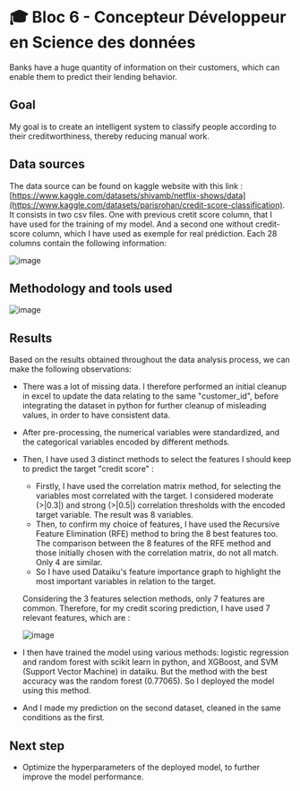 # 🎓 Bloc 6 - Concepteur Développeur en Science des données
Banks have a huge quantity of information on their customers, which can enable them to predict their lending behavior. 

## Goal
My goal is to create an intelligent system to classify people according to their creditworthiness, thereby reducing manual work.

## Data sources
The data source can be found on kaggle website with this link : [https://www.kaggle.com/datasets/shivamb/netflix-shows/data](https://www.kaggle.com/datasets/parisrohan/credit-score-classification). 
It consists in two csv files. One with previous cretit score column, that I have used for the training of my model. And a second one without credit-score column, which I have used as exemple for real prédiction.
Each 28 columns contain the following information: 

![image](https://github.com/MichAdeola/Credit_Score_Classification/assets/105505715/f80f10bb-adcb-4ce8-a0c3-bff710d99450)

## Methodology and tools used

![image](https://github.com/MichAdeola/Credit_Score_Classification/assets/105505715/656f5668-396c-4425-8070-625f2d579fed)

## Results
Based on the results obtained throughout the data analysis process, we can make the following observations:

- There was a lot of missing data. I therefore performed an initial cleanup in excel to update the data relating to the same "customer_id", before integrating the dataset in python for further cleanup of misleading values, in order to have consistent data.
- After pre-processing, the numerical variables were standardized, and the categorical variables encoded by different methods.
- Then, I have used 3 distinct methods to select the features I should keep to predict the target "credit score" : 
  - Firstly, I have used the correlation matrix method, for selecting the variables most correlated with the target.  I considered moderate (>|0.3|) and strong (>|0.5|) correlation thresholds with the encoded target variable. The result was 8 variables.
  - Then, to confirm my choice of features, I have used the Recursive Feature Elimination (RFE) method to bring the 8 best features too.
    The comparison between the 8 features of the RFE method and those initially chosen with the correlation matrix, do not all match. Only 4 are similar. 
  - So I have used Dataiku's feature importance graph to highlight the most important variables in relation to the target. 

  Considering the 3 features selection methods, only 7 features are common. Therefore, for my credit scoring prediction, I have used 7 relevant features, which are :

  ![image](https://github.com/MichAdeola/Credit_Score_Classification/assets/105505715/9ff9692d-e1a7-4251-9ec7-7845243f913d)

- I then have trained the model using various methods:  logistic regression and random forest with scikit learn in python, and XGBoost, and SVM (Support Vector Machine) in dataiku. But the method with the best accuracy was the random forest (0.77065). So I deployed the model using this method.
- And I made my prediction on the second dataset, cleaned in the same conditions as the first.

## Next step
- Optimize the hyperparameters of the deployed model, to further improve the model performance. 
